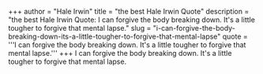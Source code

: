 +++
author = "Hale Irwin"
title = "the best Hale Irwin Quote"
description = "the best Hale Irwin Quote: I can forgive the body breaking down. It's a little tougher to forgive that mental lapse."
slug = "i-can-forgive-the-body-breaking-down-its-a-little-tougher-to-forgive-that-mental-lapse"
quote = '''I can forgive the body breaking down. It's a little tougher to forgive that mental lapse.'''
+++
I can forgive the body breaking down. It's a little tougher to forgive that mental lapse.
